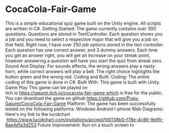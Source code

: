 # CocaCola-Fair-Game
This is a simple educational quiz game built on the Unity engine. All scripts are written in C#.
Getting Started: The game currently contains over 300 questions.
Questions are stored in TextController. Each question shows you a job and you need to select a respective major that will give you a job on that field.
Right now, I have over 250 job options stored in the text controller. Each question has one correct answer, and 3 dummy answers.
Each time you get an answer right, you will get an increase on your streak point, however answering a question will have you start the quiz from streak zero.
Sound And Display: For sounds effects, the wrong answers play a nasty horn, while correct answers will play a bell.
The right choice highlights the button green and the wrong red.
Coding and Built: Coding: The entire coding of this game is done in C#.
Built With: This game is built with Unity.
Game Play This game can be played on itch.io https://gajurel.itch.io/cocacola-fair-game which is free for the public.
You can download the game on github https://github.com/Praju-Gajurel/CocoCola-Fair-Game
Platform: The game has been successfully tested on the following platforms: 
Windows
 Android
I-phone
 Web
 Diagrams: Here's my link to the lucidchart
 https://www.lucidchart.com/invitations/accept/fd0138b0-f78e-4c86-9e95-8ae4d1a3d253
Future Improvement: Run on a touch screen tv 

